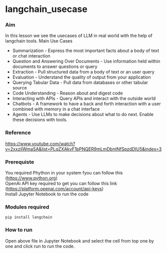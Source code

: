 # langchain_usecase

### Aim 
In this lesson we see the usecases of LLM in real world with the help of langchain tools.
Main Use Cases
- Summarization - Express the most important facts about a body of text or chat interaction
- Question and Answering Over Documents - Use information held within documents to answer questions or query
- Extraction - Pull structured data from a body of text or an user query
- Evaluation - Understand the quality of output from your application
- Querying Tabular Data - Pull data from databases or other tabular source
- Code Understanding - Reason about and digest code
- Interacting with APIs - Query APIs and interact with the outside world
- Chatbots - A framework to have a back and forth interaction with a user combined with memory in a chat interface
- Agents - Use LLMs to make decisions about what to do next. Enable these decisions with tools.

### Reference
https://www.youtube.com/watch?v=2xxziIWmaSA&list=PLqZXAkvF1bPNQER9mLmDbntNfSpzdDIU5&index=3

### Prerequiste
You required Phython in your system fyou can follow this (https://www.python.org)<br/>
OpenAi API key required to get you can follow this link (https://platform.openai.com/account/api-keys)<br/>
Install Jupyter Notebook to run the code

### Modules required
`pip install langchain`<br/>

### How to run
Open above file in Jupyter Notebook and select the cell from top one by one and click run to run the code.
